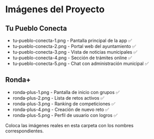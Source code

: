 # Imágenes del Proyecto

## Tu Pueblo Conecta
- tu-pueblo-conecta-1.png - Pantalla principal de la app ✅
- tu-pueblo-conecta-2.png - Portal web del ayuntamiento ✅
- tu-pueblo-conecta-3.png - Vista de noticias municipales ✅
- tu-pueblo-conecta-4.png - Sección de trámites online ✅
- tu-pueblo-conecta-5.png - Chat con administración municipal ✅

## Ronda+
- ronda-plus-1.png - Pantalla de inicio con grupos ✅
- ronda-plus-2.png - Lista de retos activos ✅
- ronda-plus-3.png - Ranking de competiciones ✅
- ronda-plus-4.png - Creación de nuevo reto ✅
- ronda-plus-5.png - Perfil de usuario con logros ✅

Coloca las imágenes reales en esta carpeta con los nombres correspondientes.

